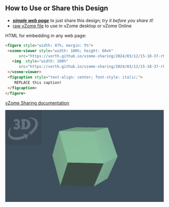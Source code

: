
## How to Use or Share this Design

 - [***simple web page***](<https://vorth.github.io/vzome-sharing/2024/03/12/15-18-37-rhombic-dodec/>) to just share this design; *try it before you share it!*
 - [raw vZome file](<https://raw.githubusercontent.com/vorth/vzome-sharing/main/2024/03/12/15-18-37-rhombic-dodec/rhombic-dodec.vZome>) to use in vZome desktop or vZome Online
 
 HTML for embedding in any web page:
 ```html
<figure style="width: 87%; margin: 5%">
  <vzome-viewer style="width: 100%; height: 60vh"
       src="https://vorth.github.io/vzome-sharing/2024/03/12/15-18-37-rhombic-dodec/rhombic-dodec.vZome" >
    <img  style="width: 100%"
       src="https://vorth.github.io/vzome-sharing/2024/03/12/15-18-37-rhombic-dodec/rhombic-dodec.png" >
  </vzome-viewer>
  <figcaption style="text-align: center; font-style: italic;">
     REPLACE this caption!
  </figcaption>
</figure>
 ```

[vZome Sharing documentation](https://vzome.github.io/vzome/sharing.html#how-it-works)

![Image](<rhombic-dodec.png>)

